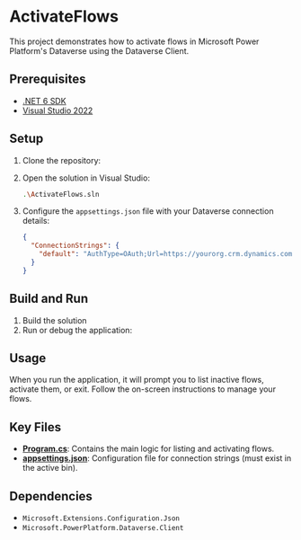 # ActivateFlows

This project demonstrates how to activate flows in Microsoft Power Platform's Dataverse using the Dataverse Client.

## Prerequisites

- [.NET 6 SDK](https://dotnet.microsoft.com/download/dotnet/6.0)
- [Visual Studio 2022](https://visualstudio.microsoft.com/vs/)

## Setup

1. Clone the repository:

2. Open the solution in Visual Studio:
    ```sh
    .\ActivateFlows.sln
    ```

3. Configure the `appsettings.json` file with your Dataverse connection details:
    ```json
    {
      "ConnectionStrings": {
        "default": "AuthType=OAuth;Url=https://yourorg.crm.dynamics.com;RedirectUri=http://localhost;AppId=51f81489-12ee-4a9e-aaae-a2591f45987d;LoginPrompt=Auto"
      }
    }
    ```

## Build and Run

1. Build the solution
2. Run or debug the application:
    
## Usage

When you run the application, it will prompt you to list inactive flows, activate them, or exit. Follow the on-screen instructions to manage your flows.

## Key Files

- **[Program.cs](ActivateFlows/Program.cs)**: Contains the main logic for listing and activating flows.
- **[appsettings.json](appsettings.json)**: Configuration file for connection strings (must exist in the active bin).

## Dependencies

- `Microsoft.Extensions.Configuration.Json`
- `Microsoft.PowerPlatform.Dataverse.Client`
